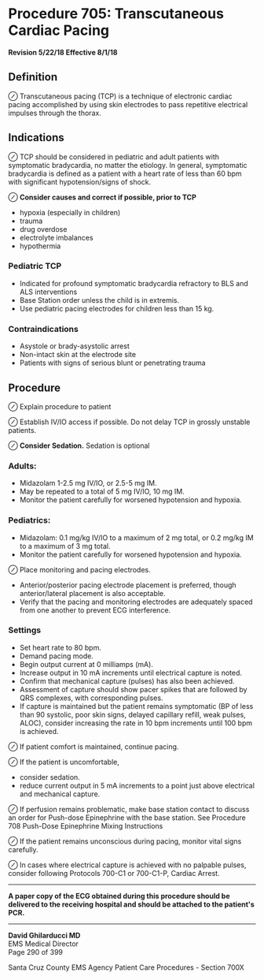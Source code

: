 # Procedure 705: Transcutaneous Cardiac Pacing

**Revision 5/22/18 Effective 8/1/18**

## Definition

⊘ Transcutaneous pacing (TCP) is a technique of electronic cardiac pacing accomplished by using skin electrodes to pass repetitive electrical impulses through the thorax.

## Indications

⊘ TCP should be considered in pediatric and adult patients with symptomatic bradycardia, no matter the etiology. In general, symptomatic bradycardia is defined as a patient with a heart rate of less than 60 bpm with significant hypotension/signs of shock.

⊘ **Consider causes and correct if possible, prior to TCP**
- hypoxia (especially in children)
- trauma
- drug overdose
- electrolyte imbalances
- hypothermia

### Pediatric TCP

- Indicated for profound symptomatic bradycardia refractory to BLS and ALS interventions
- Base Station order unless the child is in extremis.
- Use pediatric pacing electrodes for children less than 15 kg.

### Contraindications

- Asystole or brady-asystolic arrest
- Non-intact skin at the electrode site
- Patients with signs of serious blunt or penetrating trauma

## Procedure

⊘ Explain procedure to patient

⊘ Establish IV/IO access if possible. Do not delay TCP in grossly unstable patients.

⊘ **Consider Sedation.** Sedation is optional

### Adults:
- Midazolam 1-2.5 mg IV/IO, or 2.5-5 mg IM.
- May be repeated to a total of 5 mg IV/IO, 10 mg IM.
- Monitor the patient carefully for worsened hypotension and hypoxia.

### Pediatrics:
- Midazolam: 0.1 mg/kg IV/IO to a maximum of 2 mg total, or 0.2 mg/kg IM to a maximum of 3 mg total.
- Monitor the patient carefully for worsened hypotension and hypoxia.

⊘ Place monitoring and pacing electrodes.
- Anterior/posterior pacing electrode placement is preferred, though anterior/lateral placement is also acceptable.
- Verify that the pacing and monitoring electrodes are adequately spaced from one another to prevent ECG interference.

### Settings

- Set heart rate to 80 bpm.
- Demand pacing mode.
- Begin output current at 0 milliamps (mA).
- Increase output in 10 mA increments until electrical capture is noted.
- Confirm that mechanical capture (pulses) has also been achieved.
- Assessment of capture should show pacer spikes that are followed by QRS complexes, with corresponding pulses.
- If capture is maintained but the patient remains symptomatic (BP of less than 90 systolic, poor skin signs, delayed capillary refill, weak pulses, ALOC), consider increasing the rate in 10 bpm increments until 100 bpm is achieved.

⊘ If patient comfort is maintained, continue pacing.

⊘ If the patient is uncomfortable,
- consider sedation.
- reduce current output in 5 mA increments to a point just above electrical and mechanical capture.

⊘ If perfusion remains problematic, make base station contact to discuss an order for Push-dose Epinephrine with the base station. See Procedure 708 Push-Dose Epinephrine Mixing Instructions

⊘ If the patient remains unconscious during pacing, monitor vital signs carefully.

⊘ In cases where electrical capture is achieved with no palpable pulses, consider following Protocols 700-C1 or 700-C1-P, Cardiac Arrest.

---

**A paper copy of the ECG obtained during this procedure should be delivered to the receiving hospital and should be attached to the patient's PCR.**

---

**David Ghilarducci MD**  
EMS Medical Director  
Page 290 of 399

Santa Cruz County EMS Agency Patient Care Procedures - Section 700X

